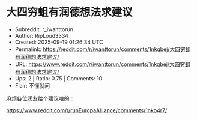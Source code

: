 # 大四穷蛆有润德想法求建议

- Subreddit: r_iwanttorun
- Author: RipLoud3334
- Created: 2025-09-19 01:26:34 UTC
- Permalink: https://reddit.com/r/iwanttorun/comments/1nkqbej/大四穷蛆有润德想法求建议/
- URL: https://www.reddit.com/r/iwanttorun/comments/1nkqbej/大四穷蛆有润德想法求建议/
- Ups: 2 | Ratio: 0.75 | Comments: 10
- Flair: 不懂就问


麻烦各位润友给个建议啥的：

<https://www.reddit.com/r/runEuropaAlliance/comments/1nkb4r7/>

